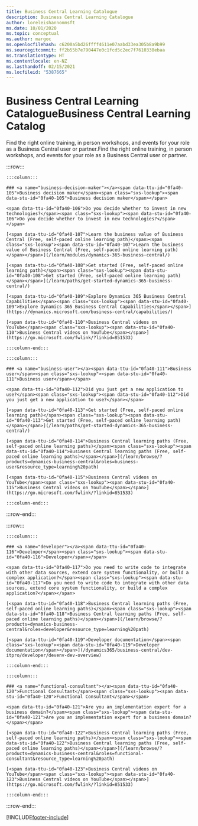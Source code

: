 ```yaml
---
title: Business Central Learning Catalogue
description: Business Central Learning Catalogue
author: loreleishannonmsft
ms.date: 10/01/2020
ms.topic: conceptual
ms.author: margoc
ms.openlocfilehash: c6200a5bd26ffff4611e07aabd33ea305b8a9b99
ms.sourcegitcommit: ff2b55b7e790447e0c1fcd5c2ec7f7610338ebaa
ms.translationtype: HT
ms.contentlocale: en-NZ
ms.lasthandoff: 02/15/2021
ms.locfileid: "5387665"
---
```

# <a name="business-central-learning-catalog"></a><span data-ttu-id="0fa40-103">Business Central Learning Catalogue</span><span class="sxs-lookup"><span data-stu-id="0fa40-103">Business Central Learning Catalog</span></span>

<span data-ttu-id="0fa40-104">Find the right online training, in person workshops, and events for your role as a Business Central user or partner.</span><span class="sxs-lookup"><span data-stu-id="0fa40-104">Find the right online training, in person workshops, and events for your role as a Business Central user or partner.</span></span>

:::row:::

    :::column:::

    ### <a name="business-decision-maker"></a><span data-ttu-id="0fa40-105">Business decision maker</span><span class="sxs-lookup"><span data-stu-id="0fa40-105">Business decision maker</span></span>

    <span data-ttu-id="0fa40-106">Do you decide whether to invest in new technologies?</span><span class="sxs-lookup"><span data-stu-id="0fa40-106">Do you decide whether to invest in new technologies?</span></span> 

    [<span data-ttu-id="0fa40-107">Learn the business value of Business Central (Free, self-paced online learning path)</span><span class="sxs-lookup"><span data-stu-id="0fa40-107">Learn the business value of Business Central (Free, self-paced online learning path)</span></span>](/learn/modules/dynamics-365-business-central/)

    [<span data-ttu-id="0fa40-108">Get started (Free, self-paced online learning path)</span><span class="sxs-lookup"><span data-stu-id="0fa40-108">Get started (Free, self-paced online learning path)</span></span>](/learn/paths/get-started-dynamics-365-business-central/)

    [<span data-ttu-id="0fa40-109">Explore Dynamics 365 Business Central Capabilities</span><span class="sxs-lookup"><span data-stu-id="0fa40-109">Explore Dynamics 365 Business Central Capabilities</span></span>](https://dynamics.microsoft.com/business-central/capabilities/)

    [<span data-ttu-id="0fa40-110">Business Central videos on YouTube</span><span class="sxs-lookup"><span data-stu-id="0fa40-110">Business Central videos on YouTube</span></span>](https://go.microsoft.com/fwlink/?linkid=851533)

    :::column-end:::

    :::column:::

    ### <a name="business-user"></a><span data-ttu-id="0fa40-111">Business user</span><span class="sxs-lookup"><span data-stu-id="0fa40-111">Business user</span></span>

    <span data-ttu-id="0fa40-112">Did you just get a new application to use?</span><span class="sxs-lookup"><span data-stu-id="0fa40-112">Did you just get a new application to use?</span></span> 

    [<span data-ttu-id="0fa40-113">Get started (Free, self-paced online learning path)</span><span class="sxs-lookup"><span data-stu-id="0fa40-113">Get started (Free, self-paced online learning path)</span></span>](/learn/paths/get-started-dynamics-365-business-central/)

    [<span data-ttu-id="0fa40-114">Business Central learning paths (Free, self-paced online learning paths)</span><span class="sxs-lookup"><span data-stu-id="0fa40-114">Business Central learning paths (Free, self-paced online learning paths)</span></span>](/learn/browse/?products=dynamics-business-central&roles=business-user&resource_type=learning%20path)

    [<span data-ttu-id="0fa40-115">Business Central videos on YouTube</span><span class="sxs-lookup"><span data-stu-id="0fa40-115">Business Central videos on YouTube</span></span>](https://go.microsoft.com/fwlink/?linkid=851533)

    :::column-end:::

:::row-end:::

:::row:::

    :::column:::

    ### <a name="developer"></a><span data-ttu-id="0fa40-116">Developer</span><span class="sxs-lookup"><span data-stu-id="0fa40-116">Developer</span></span>

    <span data-ttu-id="0fa40-117">Do you need to write code to integrate with other data sources, extend core system functionality, or build a complex application?</span><span class="sxs-lookup"><span data-stu-id="0fa40-117">Do you need to write code to integrate with other data sources, extend core system functionality, or build a complex application?</span></span>

    [<span data-ttu-id="0fa40-118">Business Central learning paths (Free, self-paced online learning paths)</span><span class="sxs-lookup"><span data-stu-id="0fa40-118">Business Central learning paths (Free, self-paced online learning paths)</span></span>](/learn/browse/?products=dynamics-business-central&roles=developer&resource_type=learning%20path)

    [<span data-ttu-id="0fa40-119">Developer documentation</span><span class="sxs-lookup"><span data-stu-id="0fa40-119">Developer documentation</span></span>](/dynamics365/business-central/dev-itpro/developer/devenv-dev-overview)

    :::column-end:::

    :::column:::

    ### <a name="functional-consultant"></a><span data-ttu-id="0fa40-120">Functional Consultant</span><span class="sxs-lookup"><span data-stu-id="0fa40-120">Functional Consultant</span></span>
    
    <span data-ttu-id="0fa40-121">Are you an implementation expert for a business domain?</span><span class="sxs-lookup"><span data-stu-id="0fa40-121">Are you an implementation expert for a business domain?</span></span> 

    [<span data-ttu-id="0fa40-122">Business Central learning paths (Free, self-paced online learning paths)</span><span class="sxs-lookup"><span data-stu-id="0fa40-122">Business Central learning paths (Free, self-paced online learning paths)</span></span>](/learn/browse/?products=dynamics-business-central&roles=functional-consultant&resource_type=learning%20path)

    [<span data-ttu-id="0fa40-123">Business Central videos on YouTube</span><span class="sxs-lookup"><span data-stu-id="0fa40-123">Business Central videos on YouTube</span></span>](https://go.microsoft.com/fwlink/?linkid=851533)

    :::column-end:::

:::row-end:::


[!INCLUDE[footer-include](../includes/footer-banner.md)]